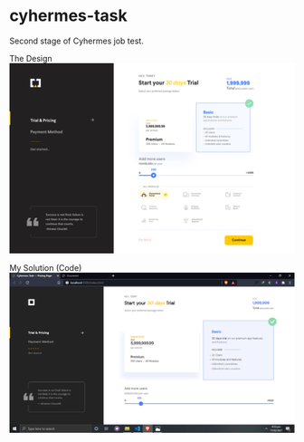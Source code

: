 # cyhermes-task
Second stage of Cyhermes job test.

The Design
<img src="assets/image-1.png" alt="image">

My Solution (Code)
<img src="assets/image-2.png" alt="image">
